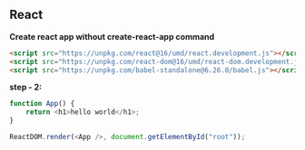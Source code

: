 ## React
**Create react app without create-react-app command**
```html
<script src="https://unpkg.com/react@16/umd/react.development.js"></script>
<script src="https://unpkg.com/react-dom@16/umd/react-dom.development.js"></script>
<script src="https://unpkg.com/babel-standalone@6.26.0/babel.js"></script>
```
**step - 2:**
```js
function App() {
	return <h1>hello world</h1>;
}

ReactDOM.render(<App />, document.getElementById("root"));
```
